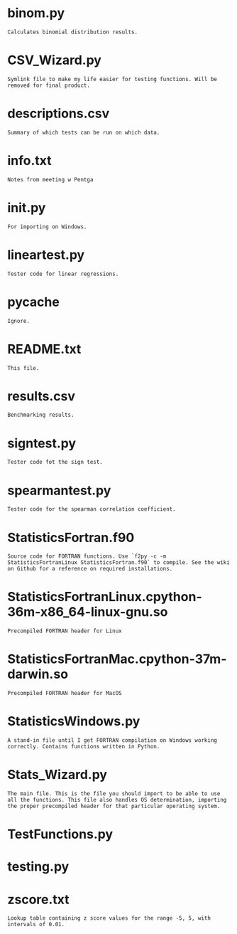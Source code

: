 # binom.py

    Calculates binomial distribution results. 


# CSV_Wizard.py
    
    Symlink file to make my life easier for testing functions. Will be removed for final product. 


# descriptions.csv
    
    Summary of which tests can be run on which data. 


# info.txt
    
    Notes from meeting w Pentga

# __init__.py

    For importing on Windows. 


# lineartest.py
    
    Tester code for linear regressions. 

# __pycache__
    
    Ignore. 

# README.txt
    
    This file. 

# results.csv
    
    Benchmarking results. 


# signtest.py
     
    Tester code fot the sign test. 


# spearmantest.py
    
    Tester code for the spearman correlation coefficient. 


# StatisticsFortran.f90
    
    Source code for FORTRAN functions. Use `f2py -c -m StatisticsFortranLinux StatisticsFortran.f90` to compile. See the wiki on Github for a reference on required installations.


# StatisticsFortranLinux.cpython-36m-x86_64-linux-gnu.so

    Precompiled FORTRAN header for Linux

# StatisticsFortranMac.cpython-37m-darwin.so
    
    Precompiled FORTRAN header for MacOS


# StatisticsWindows.py
    
    A stand-in file until I get FORTRAN compilation on Windows working correctly. Contains functions written in Python. 

# Stats_Wizard.py
    
    The main file. This is the file you should import to be able to use all the functions. This file also handles OS determination, importing the proper precompiled header for that particular operating system. 


# TestFunctions.py


# testing.py


# zscore.txt
    
    Lookup table containing z score values for the range -5, 5, with intervals of 0.01.
